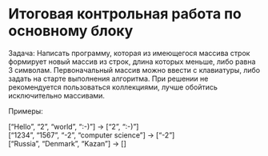# Итоговая контрольная работа по основному блоку
Задача: Написать программу, которая из имеющегося массива строк формирует новый массив из строк, длина которых меньше, либо равна 3 символам. Первоначальный массив можно ввести с клавиатуры, либо задать на старте выполнения алгоритма. При решении не рекомендуется пользоваться коллекциями, лучше обойтись исключительно массивами.

Примеры: 
  
[“Hello”, “2”, “world”, “:-)”] → [“2”, “:-)”]   
[“1234”, “1567”, “-2”, “computer science”] → [“-2”]  
[“Russia”, “Denmark”, “Kazan”] → []

